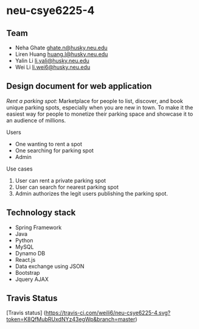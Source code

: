 # neu-csye6225-4

## Team
- Neha Ghate ghate.n@husky.neu.edu
- Liren Huang huang.l@husky.neu.edu
- Yalin Li li.yali@husky.neu.edu
- Wei Li li.wei6@husky.neu.edu


## Design document for web application
_Rent a parking spot_:
Marketplace for people to list, discover, and book unique parking spots, especially when you are new in town.
To make it the easiest way for people to monetize their parking space and showcase it to an audience of millions.


Users
- One wanting to rent a spot
- One searching for parking spot
- Admin

Use cases

1. User can rent a private parking spot
2. User can search for nearest parking spot
3. Admin authorizes the legit users publishing the parking spot.

## Technology stack

- Spring Framework
- Java
- Python
- MySQL
- Dynamo DB
- React.js
- Data exchange using JSON
- Bootstrap
- Jquery AJAX

 ## Travis Status
 
 [Travis status] (https://travis-ci.com/weili6/neu-csye6225-4.svg?token=K8QfMubRUxdNYz43egWp&branch=master)
